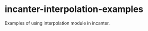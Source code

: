 incanter-interpolation-examples
===============================

Examples of using interpolation module in incanter.